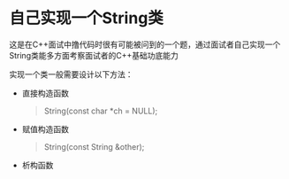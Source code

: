 # 自己实现一个String类

这是在C++面试中撸代码时很有可能被问到的一个题，通过面试者自己实现一个String类能多方面考察面试者的C++基础功底能力

实现一个类一般需要设计以下方法：
* 直接构造函数 
  > String(const char *ch = NULL);
* 赋值构造函数
  > String(const String &other);
* 析构函数
